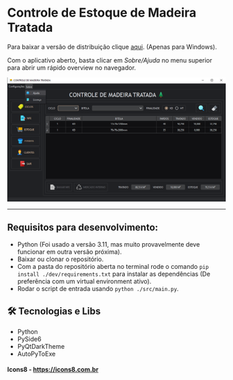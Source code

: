 # Controle de Estoque de Madeira Tratada

Para baixar a versão de distribuição clique [aqui](https://github.com/Paulo1402/Controle-de-Estoque/releases/download/v1.0.0/installer.exe). (Apenas para Windows).

Com o aplicativo aberto, basta clicar em _Sobre/Ajuda_ no menu superior para abrir um rápido overview no navegador.

![preview](.github/preview.png)

---

## Requisitos para desenvolvimento:

- Python (Foi usado a versão 3.11, mas muito provavelmente deve funcionar em outra versão próxima).
- Baixar ou clonar o repositório.
- Com a pasta do repositório aberta no terminal rode o comando `pip install ./dev/requirements.txt` para instalar as
  dependências (De preferência com um virtual environment ativo).
- Rodar o script de entrada usando `python ./src/main.py`.

## 🛠 Tecnologias e Libs

- Python
- PySide6
- PyQtDarkTheme
- AutoPyToExe

#### Icons8 - https://icons8.com.br
